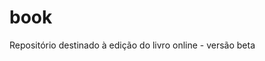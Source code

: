 # book

<!-- [![Documentation Status]([https://readthedocs.org/projects/myfempy/badge/?version=latest](https://ltm-unicamp.github.io/ltm-book/))]([https://myfempy.readthedocs.io/en/latest/?badge=latest](https://ltm-unicamp.github.io/ltm-book/)) -->

Repositório destinado à edição do livro online - versão beta
